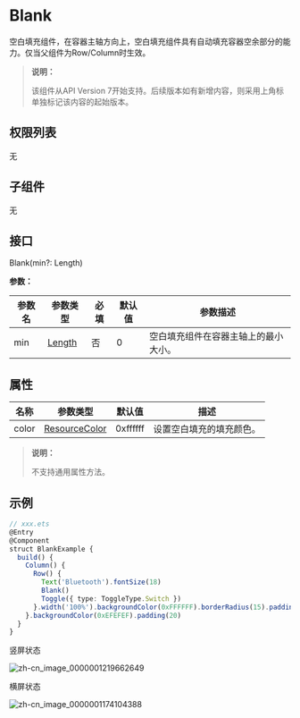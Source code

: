 # Blank

空白填充组件，在容器主轴方向上，空白填充组件具有自动填充容器空余部分的能力。仅当父组件为Row/Column时生效。

>  **说明：**
>
>  该组件从API Version 7开始支持。后续版本如有新增内容，则采用上角标单独标记该内容的起始版本。


## 权限列表

无


## 子组件

无


## 接口

Blank(min?:  Length)

**参数：** 

| 参数名 | 参数类型                       | 必填 | 默认值 | 参数描述                             |
| ------ | ------------------------------ | ---- | ------ | ------------------------------------ |
| min    | [Length](../../ui/ts-types.md) | 否   | 0      | 空白填充组件在容器主轴上的最小大小。 |

## 属性

| 名称  | 参数类型 | 默认值   | 描述                     |
| ----- | -------- | -------- | ------------------------ |
| color | [ResourceColor](../../ui/ts-types.md)    | 0xffffff | 设置空白填充的填充颜色。 |

>  **说明：**
>
>  不支持通用属性方法。


## 示例

```ts
// xxx.ets
@Entry
@Component
struct BlankExample {
  build() {
    Column() {
      Row() {
        Text('Bluetooth').fontSize(18)
        Blank()
        Toggle({ type: ToggleType.Switch })
      }.width('100%').backgroundColor(0xFFFFFF).borderRadius(15).padding({ left: 12 })
    }.backgroundColor(0xEFEFEF).padding(20)
  }
}
```

竖屏状态

![zh-cn_image_0000001219662649](figures/zh-cn_image_0000001219662649.gif)

横屏状态

![zh-cn_image_0000001174104388](figures/zh-cn_image_0000001174104388.gif)
